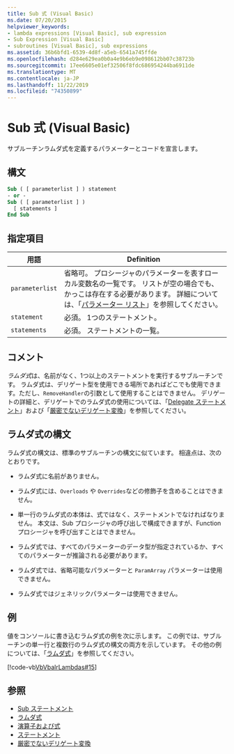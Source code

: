 ```yaml
---
title: Sub 式 (Visual Basic)
ms.date: 07/20/2015
helpviewer_keywords:
- lambda expressions [Visual Basic], sub expression
- Sub Expression [Visual Basic]
- subroutines [Visual Basic], sub expressions
ms.assetid: 36b6bfd1-6539-4d8f-a5eb-6541a745ffde
ms.openlocfilehash: d284e629ea0b0a4e9b6eb9e098612bb07c38723b
ms.sourcegitcommit: 17ee6605e01ef32506f8fdc686954244ba6911de
ms.translationtype: MT
ms.contentlocale: ja-JP
ms.lasthandoff: 11/22/2019
ms.locfileid: "74350899"
---
```

# <a name="sub-expression-visual-basic"></a>Sub 式 (Visual Basic)
サブルーチンラムダ式を定義するパラメーターとコードを宣言します。  
  
## <a name="syntax"></a>構文  
  
```vb  
Sub ( [ parameterlist ] ) statement  
- or -  
Sub ( [ parameterlist ] )  
  [ statements ]  
End Sub  
```  
  
## <a name="parts"></a>指定項目  
  
|用語|Definition|  
|---|---|  
|`parameterlist`|省略可。 プロシージャのパラメーターを表すローカル変数名の一覧です。 リストが空の場合でも、かっこは存在する必要があります。 詳細については、「[パラメーター リスト](../../../visual-basic/language-reference/statements/parameter-list.md)」を参照してください。|  
|`statement`|必須。 1つのステートメント。|  
|`statements`|必須。 ステートメントの一覧。|  
  
## <a name="remarks"></a>コメント  
 *ラムダ式*は、名前がなく、1つ以上のステートメントを実行するサブルーチンです。 ラムダ式は、デリゲート型を使用できる場所であればどこでも使用できます。ただし、`RemoveHandler`の引数として使用することはできません。 デリゲートの詳細と、デリゲートでのラムダ式の使用については、「[Delegate ステートメント](../../../visual-basic/language-reference/statements/delegate-statement.md)」および「[厳密でないデリゲート変換](../../../visual-basic/programming-guide/language-features/delegates/relaxed-delegate-conversion.md)」を参照してください。  
  
## <a name="lambda-expression-syntax"></a>ラムダ式の構文  
 ラムダ式の構文は、標準のサブルーチンの構文に似ています。 相違点は、次のとおりです。  
  
- ラムダ式に名前がありません。  
  
- ラムダ式には、`Overloads` や `Overrides`などの修飾子を含めることはできません。  
  
- 単一行のラムダ式の本体は、式ではなく、ステートメントでなければなりません。 本文は、Sub プロシージャの呼び出しで構成できますが、Function プロシージャを呼び出すことはできません。  
  
- ラムダ式では、すべてのパラメーターのデータ型が指定されているか、すべてのパラメーターが推論される必要があります。  
  
- ラムダ式では、省略可能なパラメーターと `ParamArray` パラメーターは使用できません。  
  
- ラムダ式ではジェネリックパラメーターは使用できません。  
  
## <a name="example"></a>例  
 値をコンソールに書き込むラムダ式の例を次に示します。 この例では、サブルーチンの単一行と複数行のラムダ式の構文の両方を示しています。 その他の例については、「[ラムダ式](../../../visual-basic/programming-guide/language-features/procedures/lambda-expressions.md)」を参照してください。  
  
 [!code-vb[VbVbalrLambdas#15](~/samples/snippets/visualbasic/VS_Snippets_VBCSharp/VbVbalrLambdas/VB/Class1.vb#15)]  
  
## <a name="see-also"></a>参照

- [Sub ステートメント](../../../visual-basic/language-reference/statements/sub-statement.md)
- [ラムダ式](../../../visual-basic/programming-guide/language-features/procedures/lambda-expressions.md)
- [演算子および式](../../../visual-basic/programming-guide/language-features/operators-and-expressions/index.md)
- [ステートメント](../../../visual-basic/programming-guide/language-features/statements.md)
- [厳密でないデリゲート変換](../../../visual-basic/programming-guide/language-features/delegates/relaxed-delegate-conversion.md)
